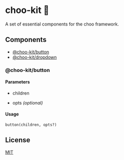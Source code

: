 # choo-kit 🔧

A set of essential components for the choo framework.

## Components

- [@choo-kit/button](#choo-kitbutton)
- [@choo-kit/dropdown](#choo-kitdropdown)

### @choo-kit/button

#### Parameters

- children

- opts *(optional)*

#### Usage

``button(children, opts?)``

## License

[MIT](https://tldrlegal.com/license/mit-license)
